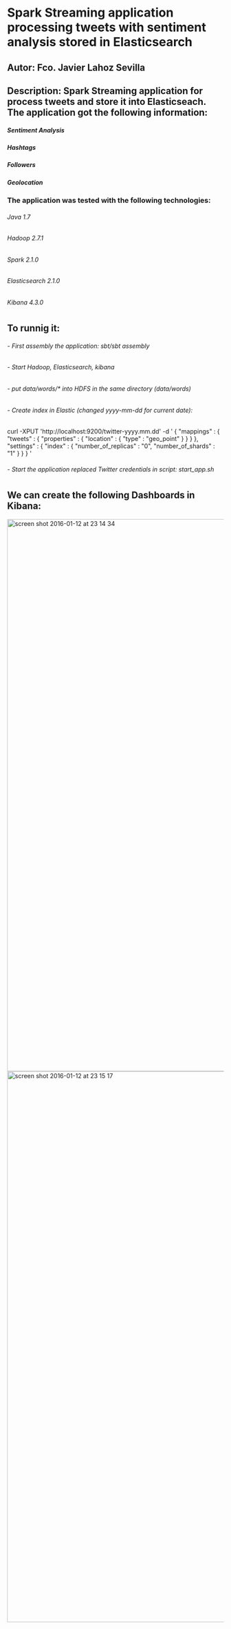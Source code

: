 # Spark Streaming application processing tweets with sentiment analysis stored in Elasticsearch
## Autor: Fco. Javier Lahoz Sevilla
## Description: Spark Streaming application for process tweets and store it into Elasticseach. The application got the following information:
##### Sentiment Analysis
##### Hashtags
##### Followers
##### Geolocation
### The application was tested with the following technologies:
###### Java 1.7
###### Hadoop 2.7.1
###### Spark 2.1.0
###### Elasticsearch 2.1.0
###### Kibana 4.3.0
#
## To runnig it:
###### - First assembly the application: sbt/sbt assembly
###### - Start Hadoop, Elasticsearch, kibana
###### - put data/words/* into HDFS in the same directory (data/words)
###### - Create index in Elastic (changed yyyy-mm-dd for current date):
curl -XPUT 'http://localhost:9200/twitter-yyyy.mm.dd' -d '
{
   "mappings" : {
    "tweets" : {
     "properties" : {
          "location" : {
            "type" : "geo_point"
          }
        }
      }
    },
    "settings" : {
      "index" : {
        "number_of_replicas" : "0",
        "number_of_shards" : "1"
      }
    }
}
'
###### - Start the application replaced Twitter credentials in script: start_app.sh
#
## We can create the following Dashboards in Kibana:
<img width="1280" alt="screen shot 2016-01-12 at 23 14 34" src="https://cloud.githubusercontent.com/assets/8615818/12278667/9f9c8840-b982-11e5-9c40-a042b65c8a45.png">
<img width="1277" alt="screen shot 2016-01-12 at 23 15 17" src="https://cloud.githubusercontent.com/assets/8615818/12278739/fbeb88a8-b982-11e5-99f9-468e6f7dd7da.png">
